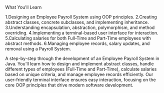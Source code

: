 What You'll Learn

1.Designing an Employee Payroll System using OOP principles.
2.Creating abstract classes, concrete subclasses, and implementing inheritance.
3.Understanding encapsulation, abstraction, polymorphism, and method overriding.
4.Implementing a terminal-based user interface for interaction.
5.Calculating salaries for both Full-Time and Part-Time employees with abstract methods.
6.Managing employee records, salary updates, and removal using a Payroll System.

A step-by-step through the development of an Employee Payroll System in Java. You'll learn how to design and implement abstract classes, handle different types of employees (Full-Time and Part-Time), calculate salaries based on unique criteria, and manage employee records efficiently. Our user-friendly terminal interface ensures easy interaction, focusing on the core OOP principles that drive modern software development.


